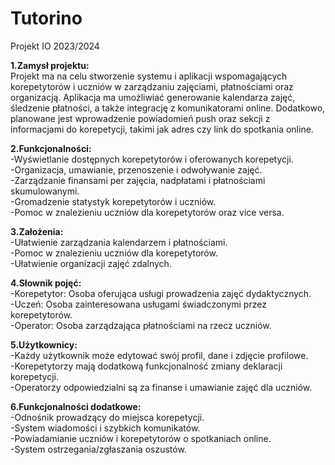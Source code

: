 # Tutorino
Projekt IO 2023/2024<br>

**1.Zamysł projektu:**<br>
Projekt ma na celu stworzenie systemu i aplikacji wspomagających korepetytorów i uczniów w zarządzaniu zajęciami, płatnościami oraz organizacją. Aplikacja ma umożliwiać generowanie kalendarza zajęć, śledzenie płatności, a także integrację z komunikatorami online. Dodatkowo, planowane jest wprowadzenie powiadomień push oraz sekcji z informacjami do korepetycji, takimi jak adres czy link do spotkania online.

**2.Funkcjonalności:**<br>
-Wyświetlanie dostępnych korepetytorów i oferowanych korepetycji.<br>
-Organizacja, umawianie, przenoszenie i odwoływanie zajęć.<br>
-Zarządzanie finansami per zajęcia, nadpłatami i płatnościami skumulowanymi.<br>
-Gromadzenie statystyk korepetytorów i uczniów.<br>
-Pomoc w znalezieniu uczniów dla korepetytorów oraz vice versa.<br>

**3.Założenia:**<br>
-Ułatwienie zarządzania kalendarzem i płatnościami.<br>
-Pomoc w znalezieniu uczniów dla korepetytorów.<br>
-Ułatwienie organizacji zajęć zdalnych.<br>

**4.Słownik pojęć:**<br>
-Korepetytor: Osoba oferująca usługi prowadzenia zajęć dydaktycznych.<br>
-Uczeń: Osoba zainteresowana usługami świadczonymi przez korepetytorów.<br>
-Operator: Osoba zarządzająca płatnościami na rzecz uczniów.<br>

**5.Użytkownicy:**<br>
-Każdy użytkownik może edytować swój profil, dane i zdjęcie profilowe.<br>
-Korepetytorzy mają dodatkową funkcjonalność zmiany deklaracji korepetycji.<br>
-Operatorzy odpowiedzialni są za finanse i umawianie zajęć dla uczniów.<br>

**6.Funkcjonalności dodatkowe:**<br>
-Odnośnik prowadzący do miejsca korepetycji.<br>
-System wiadomości i szybkich komunikatów.<br>
-Powiadamianie uczniów i korepetytorów o spotkaniach online.<br>
-System ostrzegania/zgłaszania oszustów.<br>



